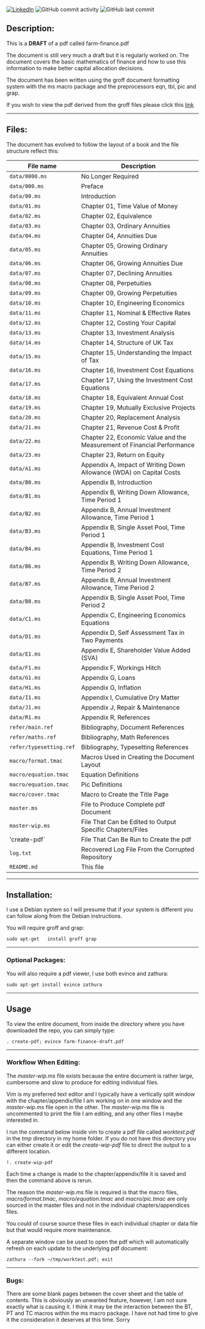 [![LinkedIn](https://img.shields.io/badge/LinkedIn-0077B5?style=for-the-badge&logo=linkedin&logoColor=white&style=flat-square)](https://www.linkedin.com/in/grahammonteith/)
![GitHub commit activity](https://img.shields.io/github/commit-activity/m/gmonteith/farm-finance)
![GitHub last commit](https://img.shields.io/github/last-commit/gmonteith/farm-finance)

## Description:
This is a **DRAFT** of a pdf called farm-finance.pdf

The document is still very much a draft but it is regularly worked on. The
document covers the basic mathematics of finance and how to use this
information to make better capital allocation decisions.

The document has been written using the groff document formatting system with
the ms macro package and the preprocessors eqn, tbl, pic and grap.

If you wish to view the pdf derived from the groff files please click this
[link](https://1drv.ms/u/s!AoOgbX-hORgAbURCh_B81JfDlzo?e=bIn5IV)

---

## Files:
The document has evolved to follow the layout of a book and the file structure
reflect this:

File name | Description
--------- | -----------
`data/0000.ms` | No Longer Required
`data/000.ms` | Preface
`data/00.ms` | Introduction
`data/01.ms` | Chapter 01, Time Value of Money
`data/02.ms` | Chapter 02, Equivalence
`data/03.ms` | Chapter 03, Ordinary Annuities
`data/04.ms` | Chapter 04, Annuities Due
`data/05.ms` | Chapter 05, Growing Ordinary Annuities
`data/06.ms` | Chapter 06, Growing Annuities Due
`data/07.ms` | Chapter 07, Declining Annuities
`data/08.ms` | Chapter 08, Perpetuities
`data/09.ms` | Chapter 09, Growing Perpetuities
`data/10.ms` | Chapter 10, Engineering Economics
`data/11.ms` | Chapter 11, Nominal & Effective Rates
`data/12.ms` | Chapter 12, Costing Your Capital
`data/13.ms` | Chapter 13, Investment Analysis
`data/14.ms` | Chapter 14, Structure of UK Tax
`data/15.ms` | Chapter 15, Understanding the Impact of Tax
`data/16.ms` | Chapter 16, Investment Cost Equations
`data/17.ms` | Chapter 17, Using the Investment Cost Equations
`data/18.ms` | Chapter 18, Equivalent Annual Cost
`data/19.ms` | Chapter 19, Mutually Exclusive Projects
`data/20.ms` | Chapter 20, Replacement Analysis
`data/21.ms` | Chapter 21, Revenue Cost & Profit
`data/22.ms` | Chapter 22, Economic Value and the Measurement of Financial Performance
`data/23.ms` | Chapter 23, Return on Equity
`data/A1.ms` | Appendix A, Impact of Writing Down Allowance (WDA) on Capital Costs
`data/B0.ms` | Appendix B, Introduction
`data/B1.ms` | Appendix B, Writing Down Allowance, Time Period 1
`data/B2.ms` | Appendix B, Annual Investment Allowance, Time Period 1
`data/B3.ms` | Appendix B, Single Asset Pool, Time Period 1
`data/B4.ms` | Appendix B, Investment Cost Equations, Time Period 1
`data/B6.ms` | Appendix B, Writing Down Allowance, Time Period 2
`data/B7.ms` | Appendix B, Annual Investment Allowance, Time Period 2
`data/B8.ms` | Appendix B, Single Asset Pool, Time Period 2
`data/C1.ms` | Appendix C, Engineering Economics Equations
`data/D1.ms` | Appendix D, Self Assessment Tax in Two Payments
`data/E1.ms` | Appendix E, Shareholder Value Added (SVA)
`data/F1.ms` | Appendix F, Workings Hitch
`data/G1.ms` | Appendix G, Loans
`data/H1.ms` | Appendix G, Inflation
`data/I1.ms` | Appendix I, Cumulative Dry Matter
`data/J1.ms` | Appendix J, Repair & Maintenance
`data/R1.ms` | Appendix R, References
`refer/main.ref` | Bibliography, Document References
`refer/maths.ref` | Bibliography, Math References
`refer/typesetting.ref` | Bibliography, Typesetting References
`macro/format.tmac` | Macros Used in Creating the Document Layout
`macro/equation.tmac` | Equation Definitions
`macro/equation.tmac` | Pic Definitions
`macro/cover.tmac` | Macro to Create the Title Page
`master.ms` | File to Produce Complete pdf Document
`master-wip.ms` | File That Can be Edited to Output Specific Chapters/Files
'create-pdf` | File That Can Be Run to Create the pdf
`log.txt` | Recovered Log File From the Corrupted Repository
`README.md` | This file

---

## Installation:
I use a Debian system so I will presume that if your system is different you
can follow along from the Debian instructions.

You will require groff and grap:

`sudo apt-get	install groff grap`

---

### Optional Packages:
You will also require a pdf viewer, I use both evince and zathura:

`sudo apt-get install evince zathura`

---

## Usage
To view the entire document, from inside the directory where you have
downloaded the repo,  you can simply type:

`. create-pdf; evince farm-finance-draft.pdf`

---

### Workflow When Editing:
The *master-wip.ms* file exists because the entire document is rather large,
cumbersome and slow to produce for editing individual files.

Vim is my preferred text editor and I typically have a vertically split window
with the chapter/appendix/file I am working on in one window and the
*master-wip.ms* file open in the other. The *master-wip.ms* file is uncommented
to print the file I am editing, and any other files I maybe interested in.

I run the command below inside vim to create a pdf file called *worktest.pdf*
in the *tmp* directory in my home folder. If you do not have this directory you
can either create it or edit the *create-wip-pdf* file to direct the output to
a different location.

`!. create-wip-pdf`

Each time a change is made to the chapter/appendix/file it is saved and then
the command above is rerun.

The reason the *master-wip.ms* file is required is that the macro files,
*macro/format.tmac*, *macro/equation.tmac* and *macro/pic.tmac* are only
sourced in the master files  and not in the individual chapters/appendices
files.

You could of course source these files in each individual chapter or data file
but that would require more maintenance.

A separate window can be used to open the pdf which will automatically refresh
on each update to the underlying pdf document:

`zathura --fork ~/tmp/worktest.pdf; exit`

---

### Bugs:
There are some blank pages between the cover sheet and the table of contents.
This is obviously an unwanted feature, however, I am not sure exactly what is
causing it. I think it may be the interaction between the BT, PT and TC macros
within the ms macro package. I have not had time to give it the consideration
it deserves at this time. Sorry

